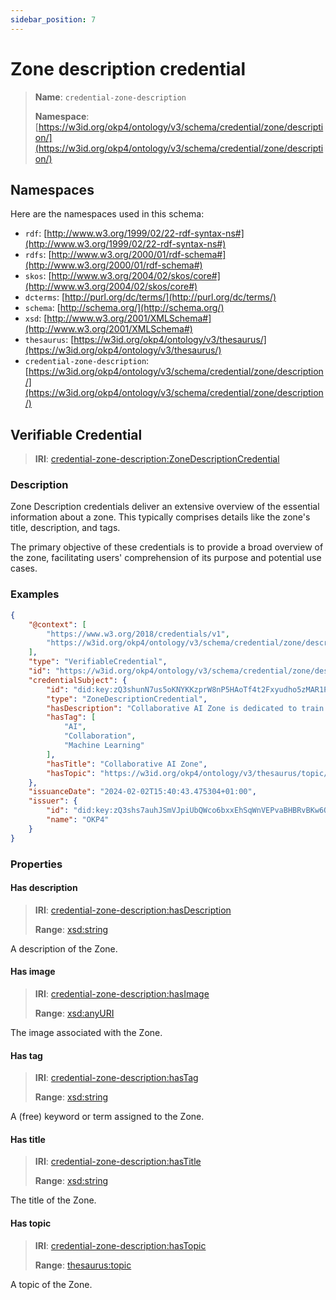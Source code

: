 ```yaml
---
sidebar_position: 7
---
```

[//]: # (This file is auto-generated. Please do not modify it yourself.)

# Zone description credential

> **Name**: `credential-zone-description`
>
> **Namespace**: [https://w3id.org/okp4/ontology/v3/schema/credential/zone/description/](https://w3id.org/okp4/ontology/v3/schema/credential/zone/description/)

## Namespaces

Here are the namespaces used in this schema:

- `rdf`: [http://www.w3.org/1999/02/22-rdf-syntax-ns#](http://www.w3.org/1999/02/22-rdf-syntax-ns#)
- `rdfs`: [http://www.w3.org/2000/01/rdf-schema#](http://www.w3.org/2000/01/rdf-schema#)
- `skos`: [http://www.w3.org/2004/02/skos/core#](http://www.w3.org/2004/02/skos/core#)
- `dcterms`: [http://purl.org/dc/terms/](http://purl.org/dc/terms/)
- `schema`: [http://schema.org/](http://schema.org/)
- `xsd`: [http://www.w3.org/2001/XMLSchema#](http://www.w3.org/2001/XMLSchema#)
- `thesaurus`: [https://w3id.org/okp4/ontology/v3/thesaurus/](https://w3id.org/okp4/ontology/v3/thesaurus/)
- `credential-zone-description`: [https://w3id.org/okp4/ontology/v3/schema/credential/zone/description/](https://w3id.org/okp4/ontology/v3/schema/credential/zone/description/)

## Verifiable Credential

> **IRI**: [credential-zone-description:ZoneDescriptionCredential](https://w3id.org/okp4/ontology/v3/schema/credential/zone/description/ZoneDescriptionCredential)

### Description

Zone Description credentials deliver an extensive overview of the essential information about a zone. This typically comprises details like the zone's title, description, and tags.

The primary objective of these credentials is to provide a broad overview of the zone, facilitating users' comprehension of its purpose and potential use cases.

### Examples

```json title="collab-ai-zone-description.jsonld"
{
    "@context": [
        "https://www.w3.org/2018/credentials/v1",
        "https://w3id.org/okp4/ontology/v3/schema/credential/zone/description/"
    ],
    "type": "VerifiableCredential",
    "id": "https://w3id.org/okp4/ontology/v3/schema/credential/zone/description/91f9ef40-9087-4730-bac6-53d3941f07a0",
    "credentialSubject": {
        "id": "did:key:zQ3shunN7us5oKNYKKzprW8nP5HAoTf4t2Fxyudho5zMAR1PQ",
        "type": "ZoneDescriptionCredential",
        "hasDescription": "Collaborative AI Zone is dedicated to train AI models in a collaborative and open way.",
        "hasTag": [
            "AI",
            "Collaboration",
            "Machine Learning"
        ],
        "hasTitle": "Collaborative AI Zone",
        "hasTopic": "https://w3id.org/okp4/ontology/v3/thesaurus/topic/other"
    },
    "issuanceDate": "2024-02-02T15:40:43.475304+01:00",
    "issuer": {
        "id": "did:key:zQ3shs7auhJSmVJpiUbQWco6bxxEhSqWnVEPvaBHBRvBKw6Q3",
        "name": "OKP4"
    }
}

```

### Properties

#### Has description
>
> **IRI**: [credential-zone-description:hasDescription](https://w3id.org/okp4/ontology/v3/schema/credential/zone/description/hasDescription)
>
> **Range**:&nbsp;[xsd:string](http://www.w3.org/2001/XMLSchema#string)

A description of the Zone.

#### Has image
>
> **IRI**: [credential-zone-description:hasImage](https://w3id.org/okp4/ontology/v3/schema/credential/zone/description/hasImage)
>
> **Range**:&nbsp;[xsd:anyURI](http://www.w3.org/2001/XMLSchema#anyURI)

The image associated with the Zone.

#### Has tag
>
> **IRI**: [credential-zone-description:hasTag](https://w3id.org/okp4/ontology/v3/schema/credential/zone/description/hasTag)
>
> **Range**:&nbsp;[xsd:string](http://www.w3.org/2001/XMLSchema#string)

A (free) keyword or term assigned to the Zone.

#### Has title
>
> **IRI**: [credential-zone-description:hasTitle](https://w3id.org/okp4/ontology/v3/schema/credential/zone/description/hasTitle)
>
> **Range**:&nbsp;[xsd:string](http://www.w3.org/2001/XMLSchema#string)

The title of the Zone.

#### Has topic
>
> **IRI**: [credential-zone-description:hasTopic](https://w3id.org/okp4/ontology/v3/schema/credential/zone/description/hasTopic)
>
> **Range**:&nbsp;[thesaurus:topic](https://w3id.org/okp4/ontology/v3/thesaurus/topic)

A topic of the Zone.
